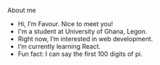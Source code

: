 About me
- Hi, I’m Favour. Nice to meet you!
- I'm a student at University of Ghana, Legon.
- Right now, I’m interested in web development. 
- I’m currently learning React.
- Fun fact: I can say the first 100 digits of pi.

<img src="https://komarev.com/ghpvc/?username=favourrr-a&style=flat-square&color=blue" alt=""/>
<!---
favourrr-a/favourrr-a is a ✨ special ✨ repository because its `README.md` (this file) appears on your GitHub profile.
You can click the Preview link to take a look at your changes.
--->
